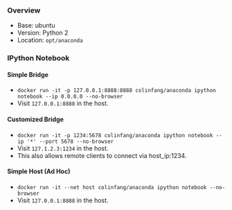 ### Overview

* Base: ubuntu
* Version: Python 2
* Location: `opt/anaconda`

### IPython Notebook

#### Simple Bridge

* `docker run -it -p 127.0.0.1:8888:8888 colinfang/anaconda ipython notebook --ip 0.0.0.0 --no-browser`
* Visit `127.0.0.1:8888` in the host.

#### Customized Bridge

* `docker run -it -p 1234:5678 colinfang/anaconda ipython notebook --ip '*' --port 5678 --no-browser`
* Visit `127.1.2.3:1234` in the host.
* This also allows remote clients to connect via host_ip:1234.

#### Simple Host (Ad Hoc)

* `docker run -it --net host colinfang/anaconda ipython notebook --no-browser`
* Visit `127.0.0.1:8888` in the host.